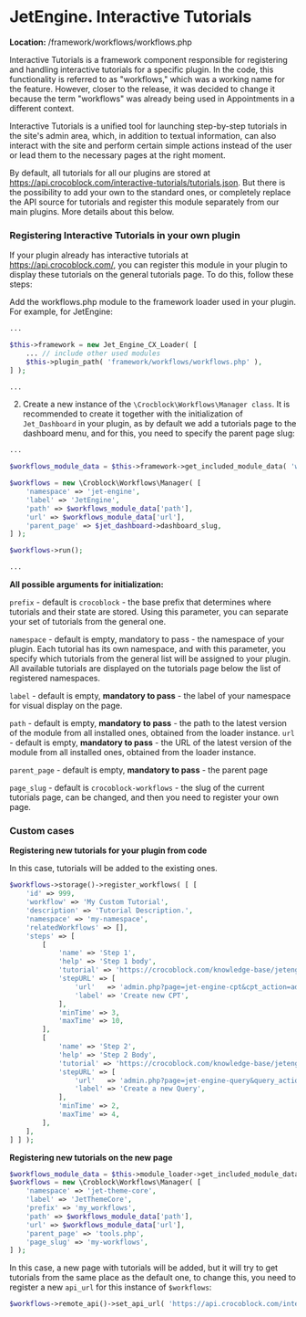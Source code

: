 # JetEngine. Interactive Tutorials

**Location:** /framework/workflows/workflows.php

Interactive Tutorials is a framework component responsible for registering and handling interactive tutorials for a specific plugin. In the code, this functionality is referred to as "workflows," which was a working name for the feature. However, closer to the release, it was decided to change it because the term "workflows" was already being used in Appointments in a different context.

Interactive Tutorials is a unified tool for launching step-by-step tutorials in the site's admin area, which, in addition to textual information, can also interact with the site and perform certain simple actions instead of the user or lead them to the necessary pages at the right moment.

By default, all tutorials for all our plugins are stored at https://api.crocoblock.com/interactive-tutorials/tutorials.json. But there is the possibility to add your own to the standard ones, or completely replace the API source for tutorials and register this module separately from our main plugins. More details about this below.

### Registering Interactive Tutorials in your own plugin
If your plugin already has interactive tutorials at https://api.crocoblock.com/, you can register this module in your plugin to display these tutorials on the general tutorials page. To do this, follow these steps:

Add the workflows.php module to the framework loader used in your plugin. For example, for JetEngine:

```php
...

$this->framework = new Jet_Engine_CX_Loader( [
	... // include other used modules
	$this->plugin_path( 'framework/workflows/workflows.php' ),
] );

...
```

2. Create a new instance of the `\Crocblock\Workflows\Manager class`. It is recommended to create it together with the initialization of `Jet_Dashboard` in your plugin, as by default we add a tutorials page to the dashboard menu, and for this, you need to specify the parent page slug:

```php
...

$workflows_module_data = $this->framework->get_included_module_data( 'workflows.php' );

$workflows = new \Croblock\Workflows\Manager( [
	'namespace' => 'jet-engine',
	'label' => 'JetEngine',
	'path' => $workflows_module_data['path'],
	'url' => $workflows_module_data['url'],
	'parent_page' => $jet_dashboard->dashboard_slug,
] );

$workflows->run();

...
```

**All possible arguments for initialization:**

`prefix` - default is `crocoblock` - the base prefix that determines where tutorials and their state are stored. Using this parameter, you can separate your set of tutorials from the general one.

`namespace` - default is empty, mandatory to pass - the namespace of your plugin. Each tutorial has its own namespace, and with this parameter, you specify which tutorials from the general list will be assigned to your plugin. All available tutorials are displayed on the tutorials page below the list of registered namespaces.

`label` - default is empty, **mandatory to pass** - the label of your namespace for visual display on the page.

`path` - default is empty, **mandatory to pass** - the path to the latest version of the module from all installed ones, obtained from the loader instance.
`url` - default is empty, **mandatory to pass** - the URL of the latest version of the module from all installed ones, obtained from the loader instance.

`parent_page` - default is empty, **mandatory to pass** - the parent page

`page_slug` - default is `crocoblock-workflows` - the slug of the current tutorials page, can be changed, and then you need to register your own page.

### Custom cases

**Registering new tutorials for your plugin from code**

In this case, tutorials will be added to the existing ones.

```php
$workflows->storage()->register_workflows( [ [
	'id' => 999,
	'workflow' => 'My Custom Tutorial',
	'description' => 'Tutorial Description.',
	'namespace' => 'my-namespace',
	'relatedWorkflows' => [],
	'steps' => [
		[
			'name' => 'Step 1',
			'help' => 'Step 1 body',
			'tutorial' => 'https://crocoblock.com/knowledge-base/jetengine/how-to-create-a-custom-post-type-based-on-jetengine-plugin/',
			'stepURL' => [
				'url'   => 'admin.php?page=jet-engine-cpt&cpt_action=add',
				'label' => 'Create new CPT',
			],
			'minTime' => 3,
			'maxTime' => 10,
		],
		[
			'name' => 'Step 2',
			'help' => 'Step 2 Body',
			'tutorial' => 'https://crocoblock.com/knowledge-base/jetengine/query-builder-posts-query-type/',
			'stepURL' => [
				'url'   => 'admin.php?page=jet-engine-query&query_action=add',
				'label' => 'Create a new Query',
			],
			'minTime' => 2,
			'maxTime' => 4,
		],
	],
] ] );
```

**Registering new tutorials on the new page**

```php
$workflows_module_data = $this->module_loader->get_included_module_data( 'workflows.php' );
$workflows = new \Croblock\Workflows\Manager( [
	'namespace' => 'jet-theme-core',
	'label' => 'JetThemeCore',
	'prefix' => 'my_workflows',
	'path' => $workflows_module_data['path'],
	'url' => $workflows_module_data['url'],
	'parent_page' => 'tools.php',
	'page_slug' => 'my-workflows',
] );
```

In this case, a new page with tutorials will be added, but it will try to get tutorials from the same place as the default one, to change this, you need to register a new `api_url` for this instance of `$workflows`:

```php
$workflows->remote_api()->set_api_url( 'https://api.crocoblock.com/interactive-tutorials/tutorials-test.json' );
```